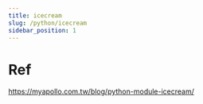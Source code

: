 ```yaml
---
title: icecream
slug: /python/icecream
sidebar_position: 1
---
```


# Ref

https://myapollo.com.tw/blog/python-module-icecream/